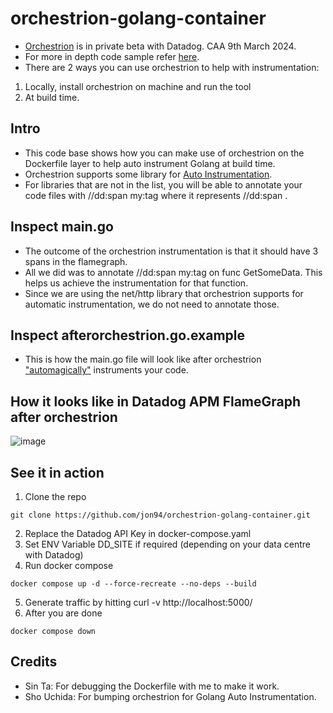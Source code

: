 # orchestrion-golang-container

- [Orchestrion](https://github.com/DataDog/orchestrion) is in private beta with Datadog. CAA 9th March 2024.
- For more in depth code sample refer [here](https://github.com/DataDog/go-sample-app).
- There are 2 ways you can use orchestrion to help with instrumentation:
1. Locally, install orchestrion on machine and run the tool
2. At build time.

## Intro
- This code base shows how you can make use of orchestrion on the Dockerfile layer to help auto instrument Golang at build time. 
- Orchestrion supports some library for [Auto Instrumentation](https://github.com/DataDog/orchestrion?tab=readme-ov-file#supported-libraries).
- For libraries that are not in the list, you will be able to annotate your code files with //dd:span my:tag where it represents //dd:span <custom span tag>. 

## Inspect main.go
- The outcome of the orchestrion instrumentation is that it should have 3 spans in the flamegraph. 
- All we did was to annotate //dd:span my:tag on func GetSomeData. This helps us achieve the instrumentation for that function.
- Since we are using the net/http library that orchestrion supports for automatic instrumentation, we do not need to annotate those.

## Inspect afterorchestrion.go.example
- This is how the main.go file will look like after orchestrion ["automagically"](https://github.com/DataDog/orchestrion?tab=readme-ov-file#how-it-works) instruments your code.

## How it looks like in Datadog APM FlameGraph after orchestrion
![image](https://github.com/jon94/orchestrion-golang-container/assets/40360784/3444c5e1-711d-459e-9f7a-b7066b093a9b)

## See it in action
1. Clone the repo
```
git clone https://github.com/jon94/orchestrion-golang-container.git
```
2. Replace the Datadog API Key in docker-compose.yaml
3. Set ENV Variable DD_SITE if required (depending on your data centre with Datadog)
4. Run docker compose
```
docker compose up -d --force-recreate --no-deps --build
```
5. Generate traffic by hitting curl -v http://localhost:5000/
6. After you are done
```
docker compose down
```

## Credits
- Sin Ta: For debugging the Dockerfile with me to make it work.
- Sho Uchida: For bumping orchestrion for Golang Auto Instrumentation.

